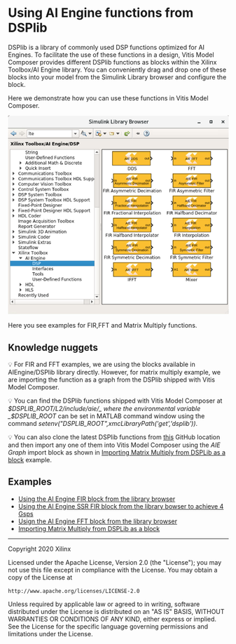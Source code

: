 # Using AI Engine functions from DSPlib

DSPlib is a library of commonly used DSP functions optimized for AI Engines. To facilitate the use of these functions in a design, Vitis Model Composer provides different DSPlib functions as blocks within the Xilinx Toolbox/AI Engine library. You can conveniently drag and drop one of these blocks into your model from the Simulink Library browser and configure the block.

Here we demonstrate how you can use these functions in Vitis Model Composer.

![](images/screen_shot.PNG)

Here you see examples for FIR,FFT and Matrix Multiply functions.

## Knowledge nuggets

:bulb: For FIR and FFT examples, we are using the blocks available in AIEngine/DSPlib library directly. However, for matrix multiply example, we are importing the function as a graph from the  DSPlib shipped with Vitis Model Composer.

:bulb: You can find the DSPlib functions shipped with Vitis Model Composer at _$DSPLIB_ROOT/L2/include/aie/_ where the environmental variable _$DSPLIB_ROOT_ can be set in MATLAB command window using the command _setenv("DSPLIB_ROOT",xmcLibraryPath('get','dsplib'))_.

:bulb: You can also clone the latest DSPlib functions from [this](https://github.com/Xilinx/Vitis_Libraries) GitHub location and then import any one of them into Vitis Model Composer using the *AIE Graph* import block as shown in [Importing Matrix Multiply from DSPLib as a block](matrix_multiply/README.md) example.

## Examples
- [Using the AI Engine FIR block from the library browser](fir/README.md)
- [Using the AI Engine SSR FIR block from the library bowser to achieve 4 Gsps](fir_ssr/README.md)
- [Usign the AI Engine FFT block from the library browser](fft/README.md)
- [Importing Matrix Multiply from DSPLib as a block](matrix_multiply/README.md)

--------------
Copyright 2020 Xilinx

Licensed under the Apache License, Version 2.0 (the "License");
you may not use this file except in compliance with the License.
You may obtain a copy of the License at

    http://www.apache.org/licenses/LICENSE-2.0

Unless required by applicable law or agreed to in writing, software
distributed under the License is distributed on an "AS IS" BASIS,
WITHOUT WARRANTIES OR CONDITIONS OF ANY KIND, either express or implied.
See the License for the specific language governing permissions and
limitations under the License.
